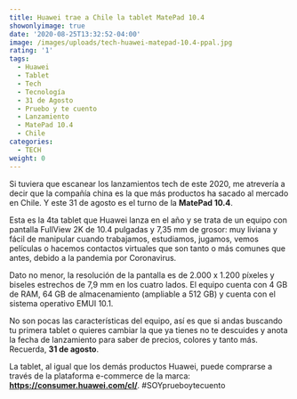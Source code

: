 ```yaml
---
title: Huawei trae a Chile la tablet MatePad 10.4
showonlyimage: true
date: '2020-08-25T13:32:52-04:00'
image: /images/uploads/tech-huawei-matepad-10.4-ppal.jpg
rating: '1'
tags:
  - Huawei
  - Tablet
  - Tech
  - Tecnología
  - 31 de Agosto
  - Pruebo y te cuento
  - Lanzamiento
  - MatePad 10.4
  - Chile
categories:
  - TECH
weight: 0
---
```

Si tuviera que escanear los lanzamientos tech de este 2020, me atrevería a decir que la compañía china es la que más productos ha sacado al mercado en Chile. Y este 31 de agosto es el turno de la **MatePad 10.4**.

<!--more-->

Esta es la 4ta tablet que Huawei lanza en el año y se trata de un equipo con pantalla FullView 2K de 10.4 pulgadas y 7,35 mm de grosor: muy liviana y fácil de manipular cuando trabajamos, estudiamos, jugamos, vemos películas o hacemos contactos virtuales que son tanto o más comunes que antes, debido a la pandemia por Coronavirus.

Dato no menor, la resolución de la pantalla es de 2.000 x 1.200 píxeles y biseles estrechos de 7,9 mm en los cuatro lados. El equipo cuenta con 4 GB de RAM, 64 GB de almacenamiento (ampliable a 512 GB) y cuenta con el sistema operativo EMUI 10.1.

No son pocas las características del equipo, así es que si andas buscando tu primera tablet o quieres cambiar la que ya tienes no te descuides y anota la fecha de lanzamiento para saber de precios, colores y tanto más. Recuerda, **31 de agosto**.

La tablet, al igual que los demás productos Huawei, puede comprarse a través de la plataforma e-commerce de la marca: **https://consumer.huawei.com/cl/**. #SOYprueboytecuento

